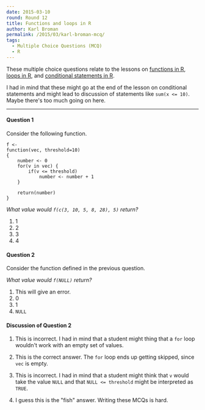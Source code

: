 ```yaml
---
date: 2015-03-10
round: Round 12
title: Functions and loops in R
author: Karl Broman
permalink: /2015/03/karl-broman-mcq/
tags:
  - Multiple Choice Questions (MCQ)
  - R
---
```


These multiple choice questions relate to the lessons on
[functions in R](http://swcarpentry.github.io/r-novice-inflammation/02-func-R.html),
[loops in R](http://swcarpentry.github.io/r-novice-inflammation/03-loops-R.html), and
[conditional statements in R](http://swcarpentry.github.io/r-novice-inflammation/04-cond.html).

I had in mind that these might go at the end of the lesson on
conditional statements and might lead to discussion of statements like
`sum(x <= 10)`. Maybe there's too much going on here.

---

#### Question 1

Consider the following function.

    f <-
    function(vec, threshold=10)
    {
        number <- 0
        for(v in vec) {
            if(v <= threshold)
                number <- number + 1
        }
    
        return(number)
    }

_What value would `f(c(3, 10, 5, 8, 28), 5)` return?_

1.  1
2.  2
3.  3
4.  4

#### Question 2

Consider the function defined in the previous question.

_What value would `f(NULL)` return?_

1.  This will give an error.
2.  0
3.  1
4.  `NULL`


#### Discussion of Question 2

1.  This is incorrect. I had in mind that a student might thing that a `for` loop wouldn't work with an empty set of values.

2.  This is the correct answer. The `for` loop ends up getting skipped, since `vec` is empty.

3.  This is incorrect. I had in mind that a student might think that `v` would take the value `NULL` and that `NULL <= threshold` might be interpreted as `TRUE`.

4.  I guess this is the "fish" answer. Writing these MCQs is hard.

